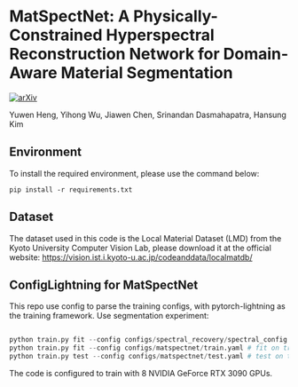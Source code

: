 # MatSpectNet: A Physically-Constrained Hyperspectral Reconstruction Network for Domain-Aware Material Segmentation
[![arXiv](https://img.shields.io/badge/arxiv-paper-179bd3)](https://arxiv.org/abs/2307.11466)

Yuwen Heng, Yihong Wu, Jiawen Chen, Srinandan Dasmahapatra, Hansung Kim

## Environment
To install the required environment, please use the command below:
```
pip install -r requirements.txt
```

## Dataset
The dataset used in this code is the Local Material Dataset (LMD) from the Kyoto University Computer Vision Lab, please download it at the official website: https://vision.ist.i.kyoto-u.ac.jp/codeanddata/localmatdb/

## ConfigLightning for MatSpectNet
This repo use config to parse the training configs, with pytorch-lightning as the training framework.
Use segmentation experiment:
```python

python train.py fit --config configs/spectral_recovery/spectral_config.yaml # pre-train the spectral recovery network S(x)
python train.py fit --config configs/matspectnet/train.yaml # fit on train split of LMD.
python train.py test --config configs/matspectnet/test.yaml # test on test split of LMD
```
The code is configured to train with 8 NVIDIA GeForce RTX 3090 GPUs.  